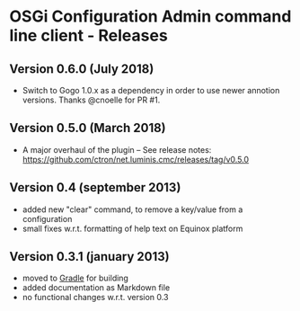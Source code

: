 # OSGi Configuration Admin command line client - Releases

## Version 0.6.0 (July 2018)

* Switch to Gogo 1.0.x as a dependency in order to use newer annotion versions. Thanks @cnoelle for PR #1.

## Version 0.5.0 (March 2018)

* A major overhaul of the plugin – See release notes: https://github.com/ctron/net.luminis.cmc/releases/tag/v0.5.0

## Version 0.4 (september 2013)

* added new "clear" command, to remove a key/value from a configuration
* small fixes w.r.t. formatting of help text on Equinox platform

## Version 0.3.1 (january 2013)

* moved to [Gradle](http://www.gradle.org/) for building
* added documentation as Markdown file
* no functional changes w.r.t. version 0.3
